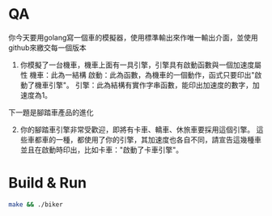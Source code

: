 # QA

你今天要用golang寫一個車的模擬器，使用標準輸出來作唯一輸出介面，並使用github來繳交每一個版本

1. 你模擬了一台機車，機車上面有一具引擎，引擎具有啟動函數與一個加速度屬性
機車：此為一結構
啟動：此為函數，為機車的一個動作，函式只要印出"啟動了機車引擎"。
引擎：此為結構有實作字串函數，能印出加速度的數字，加速度為1。

下一題是腳踏車產品的進化

2. 你的腳踏車引擎非常受歡迎，即將有卡車、轎車、休旅車要採用這個引擎。
這些車都車的一種，都使用了你的引擎，其加速度也各自不同，請宣告這幾種車並且在啟動時印出，比如卡車："啟動了卡車引擎"。

# Build & Run

```bash
make && ./biker
```
